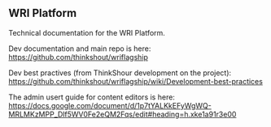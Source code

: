 ## WRI Platform

Technical documentation for the WRI Platform. 

Dev documentation and main repo is here: https://github.com/thinkshout/wriflagship

Dev best practives (from ThinkShour development on the project): https://github.com/thinkshout/wriflagship/wiki/Development-best-practices

The admin usert guide for content editors is here: https://docs.google.com/document/d/1p7tYALKkEFyWgWQ-MRLMKzMPP_Dlf5WV0Fe2eQM2Fqs/edit#heading=h.xke1a91r3e00

